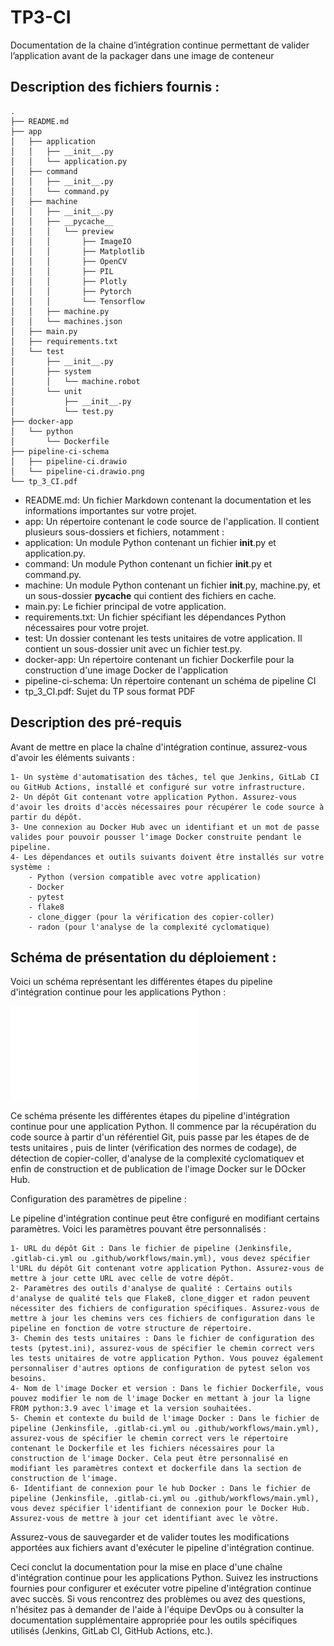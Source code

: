 # TP3-CI

Documentation de la chaine d’intégration continue permettant de valider l’application avant de la packager dans une image de conteneur

## Description des fichiers fournis :

```
.
├── README.md
├── app
│   ├── application
│   │   ├── __init__.py
│   │   └── application.py
│   ├── command
│   │   ├── __init__.py
│   │   └── command.py
│   ├── machine
│   │   ├── __init__.py
│   │   ├── __pycache__
│   │   │   └── preview
│   │   │       ├── ImageIO
│   │   │       ├── Matplotlib
│   │   │       ├── OpenCV
│   │   │       ├── PIL
│   │   │       ├── Plotly
│   │   │       ├── Pytorch
│   │   │       └── Tensorflow
│   │   ├── machine.py
│   │   └── machines.json
│   ├── main.py
│   ├── requirements.txt
│   └── test
│       ├── __init__.py
│       ├── system
│       │   └── machine.robot
│       └── unit
│           ├── __init__.py
│           └── test.py
├── docker-app
│   └── python
│       └── Dockerfile
├── pipeline-ci-schema
│   ├── pipeline-ci.drawio
│   └── pipeline-ci.drawio.png
└── tp_3_CI.pdf
```

* README.md: Un fichier Markdown contenant la documentation et les informations importantes sur votre projet.
* app: Un répertoire contenant le code source de l'application. Il contient plusieurs sous-dossiers et fichiers, notamment :
* application: Un module Python contenant un fichier __init__.py et application.py.
* command: Un module Python contenant un fichier __init__.py et command.py.
* machine: Un module Python contenant un fichier __init__.py, machine.py, et un sous-dossier __pycache__ qui contient des fichiers en cache.
* main.py: Le fichier principal de votre application.
* requirements.txt: Un fichier spécifiant les dépendances Python nécessaires pour votre projet.
* test: Un dossier contenant les tests unitaires de votre application. Il contient un sous-dossier unit avec un fichier test.py.
* docker-app: Un répertoire contenant un fichier Dockerfile pour la construction d'une image Docker de l'application
* pipeline-ci-schema: Un répertoire contenant un schéma de pipeline CI
* tp_3_CI.pdf: Sujet du TP sous format PDF

## Description des pré-requis

Avant de mettre en place la chaîne d'intégration continue, assurez-vous d'avoir les éléments suivants :

    1- Un système d'automatisation des tâches, tel que Jenkins, GitLab CI ou GitHub Actions, installé et configuré sur votre infrastructure.
    2- Un dépôt Git contenant votre application Python. Assurez-vous d'avoir les droits d'accès nécessaires pour récupérer le code source à partir du dépôt.
    3- Une connexion au Docker Hub avec un identifiant et un mot de passe valides pour pouvoir pousser l'image Docker construite pendant le pipeline.
    4- Les dépendances et outils suivants doivent être installés sur votre système :
        - Python (version compatible avec votre application)
        - Docker
        - pytest
        - flake8
        - clone_digger (pour la vérification des copier-coller)
        - radon (pour l'analyse de la complexité cyclomatique)

## Schéma de présentation du déploiement :

Voici un schéma représentant les différentes étapes du pipeline d'intégration continue pour les applications Python :

![Alt text](pipeline-ci-schema/pipeline-ci.pdf)

Ce schéma présente les différentes étapes du pipeline d'intégration continue pour une application Python. Il commence par la récupération du code source à partir d'un référentiel Git, puis passe par les étapes de de tests unitaires , puis de linter (vérification des normes de codage), de détection de copier-coller, d'analyse de la complexité cyclomatiquev et enfin de construction et de publication de l'image Docker sur le DOcker Hub.

Configuration des paramètres de pipeline :

Le pipeline d'intégration continue peut être configuré en modifiant certains paramètres. Voici les paramètres pouvant être personnalisés :

    1- URL du dépôt Git : Dans le fichier de pipeline (Jenkinsfile, .gitlab-ci.yml ou .github/workflows/main.yml), vous devez spécifier l'URL du dépôt Git contenant votre application Python. Assurez-vous de mettre à jour cette URL avec celle de votre dépôt.
    2- Paramètres des outils d'analyse de qualité : Certains outils d'analyse de qualité tels que Flake8, clone_digger et radon peuvent nécessiter des fichiers de configuration spécifiques. Assurez-vous de mettre à jour les chemins vers ces fichiers de configuration dans le pipeline en fonction de votre structure de répertoire.
    3- Chemin des tests unitaires : Dans le fichier de configuration des tests (pytest.ini), assurez-vous de spécifier le chemin correct vers les tests unitaires de votre application Python. Vous pouvez également personnaliser d'autres options de configuration de pytest selon vos besoins.
    4- Nom de l'image Docker et version : Dans le fichier Dockerfile, vous pouvez modifier le nom de l'image Docker en mettant à jour la ligne FROM python:3.9 avec l'image et la version souhaitées.
    5- Chemin et contexte du build de l'image Docker : Dans le fichier de pipeline (Jenkinsfile, .gitlab-ci.yml ou .github/workflows/main.yml), assurez-vous de spécifier le chemin correct vers le répertoire contenant le Dockerfile et les fichiers nécessaires pour la construction de l'image Docker. Cela peut être personnalisé en modifiant les paramètres context et dockerfile dans la section de construction de l'image.
    6- Identifiant de connexion pour le hub Docker : Dans le fichier de pipeline (Jenkinsfile, .gitlab-ci.yml ou .github/workflows/main.yml), vous devez spécifier l'identifiant de connexion pour le Docker Hub. Assurez-vous de mettre à jour cet identifiant avec le vôtre.

Assurez-vous de sauvegarder et de valider toutes les modifications apportées aux fichiers avant d'exécuter le pipeline d'intégration continue.

Ceci conclut la documentation pour la mise en place d'une chaîne d'intégration continue pour les applications Python. Suivez les instructions fournies pour configurer et exécuter votre pipeline d'intégration continue avec succès. Si vous rencontrez des problèmes ou avez des questions, n'hésitez pas à demander de l'aide à l'équipe DevOps ou à consulter la documentation supplémentaire appropriée pour les outils spécifiques utilisés (Jenkins, GitLab CI, GitHub Actions, etc.).
